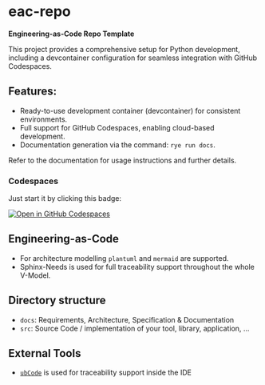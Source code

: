 # eac-repo

**Engineering-as-Code Repo Template**

This project provides a comprehensive setup for Python development, including a devcontainer configuration for seamless integration with GitHub Codespaces. 

## Features:

- Ready-to-use development container (devcontainer) for consistent environments.
- Full support for GitHub Codespaces, enabling cloud-based development.
- Documentation generation via the command: `rye run docs`.

Refer to the documentation for usage instructions and further details.

### Codespaces

Just start it by clicking this badge:

[![Open in GitHub Codespaces](https://github.com/codespaces/badge.svg)](https://codespaces.new/patdhlk/eac-repo/)


## Engineering-as-Code

- For architecture modelling `plantuml` and `mermaid` are supported. 
- Sphinx-Needs is used for full traceability support throughout the whole V-Model.

## Directory structure

- `docs`: Requirements, Architecture, Specification & Documentation
- `src`: Source Code / implementation of your tool, library, application, ...

## External Tools

- [`ubCode`](https://ubcode.useblocks.com) is used for traceability support inside the IDE
